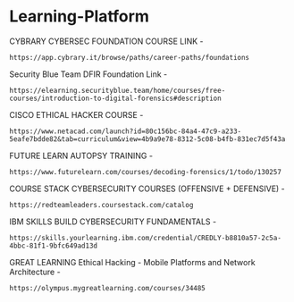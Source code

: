# Learning-Platform

CYBRARY CYBERSEC FOUNDATION COURSE LINK -

    https://app.cybrary.it/browse/paths/career-paths/foundations


Security Blue Team DFIR Foundation Link - 

    https://elearning.securityblue.team/home/courses/free-courses/introduction-to-digital-forensics#description

CISCO ETHICAL HACKER COURSE - 

    https://www.netacad.com/launch?id=80c156bc-84a4-47c9-a233-5eafe7bdde82&tab=curriculum&view=4b9a9e78-8312-5c08-b4fb-831ec7d5f43a

FUTURE LEARN AUTOPSY TRAINING -

    https://www.futurelearn.com/courses/decoding-forensics/1/todo/130257

COURSE STACK CYBERSECURITY COURSES (OFFENSIVE + DEFENSIVE) -

    https://redteamleaders.coursestack.com/catalog

IBM SKILLS BUILD CYBERSECURITY FUNDAMENTALS - 

    https://skills.yourlearning.ibm.com/credential/CREDLY-b8810a57-2c5a-4bbc-81f1-9bfc649ad13d

GREAT LEARNING Ethical Hacking - Mobile Platforms and Network Architecture -

    https://olympus.mygreatlearning.com/courses/34485

